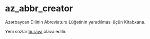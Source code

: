 # az_abbr_creator
Azərbaycan Dilinin Abreviatura Lüğətinin yaradılması üçün Kitabxana.

Yeni sözlər [buraya](https://github.com/sevdimali/nlp-az/blob/main/abbreviations.txt) əlavə edilir.
